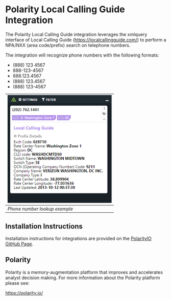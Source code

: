 # Polarity Local Calling Guide Integration

The Polarity Local Calling Guide integration leverages the xmlquery interface of Local Calling Guide (https://localcallingguide.com/) to perform a NPA/NXX (area code/prefix) search on telephone numbers.

The integration will recognize phone numbers with the following formats:

* (888) 123 4567
* 888-123-4567
* 888.123.4567
* (888) 123.4567
* (888) 123-4567

| ![image](images/overlay.png) |
|---|
|*Phone number lookup example* |

## Installation Instructions

Installation instructions for integrations are provided on the [PolarityIO GitHub Page](https://polarityio.github.io/).

## Polarity

Polarity is a memory-augmentation platform that improves and accelerates analyst decision making.  For more information about the Polarity platform please see:

https://polarity.io/
